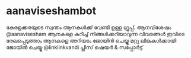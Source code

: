 # aanaviseshambot
കേരളക്കരയുടെ  സ്വന്തം ആനകൾക്ക് വേണ്ടി ഉള്ള ഗ്രൂപ്പ്.   ആനവിശേഷം  @aanavisesham    ആനകളെ കുറിച്ച് നിങ്ങൾക്കറിയാവുന്ന വിവരങ്ങൾ ഇവിടെ രേഖപ്പെടുത്താം   ആനകളെ അറിയാം ജോയിൻ ചെയ്യൂ   മറ്റു ലിങ്കുകൾക്കായി ജോയിൻ ചെയ്യൂ @linklinkvandi   പ്ലീസ് ഷെയർ &amp; സപ്പോർട്ട്
